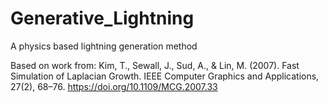 # Generative_Lightning
A physics based lightning generation method

Based on work from:
Kim, T., Sewall, J., Sud, A., & Lin, M. (2007). Fast Simulation of Laplacian Growth. IEEE Computer Graphics and Applications, 27(2), 68–76. https://doi.org/10.1109/MCG.2007.33
